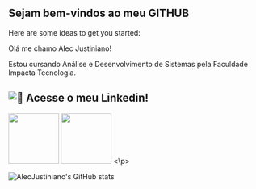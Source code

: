 ## Sejam bem-vindos ao meu GITHUB
Here are some ideas to get you started:

Olá me chamo Alec Justiniano!

Estou cursando Análise e Desenvolvimento de Sistemas
pela Faculdade Impacta Tecnologia.

![ 📖  Acesse o meu Linkedin! ](https://www.linkedin.com/in/alec-lemos-b13542267/)
--------

<p aling="center>
<img src="https://cdn.jsdelivr.net/gh/devicons/devicon@latest/icons/flask/flask-original.svg" width="100px">
<img src="https://cdn.jsdelivr.net/gh/devicons/devicon@latest/icons/python/python-original.svg" width="100px">
<img src="https://cdn.jsdelivr.net/gh/devicons/devicon@latest/icons/java/java-original.svg" width="100px">
<\p>


![AlecJustiniano's GitHub stats](https://github-readme-stats.vercel.app/api?username=AlecJustiniano&show_icons=true&theme=tokyonight)
